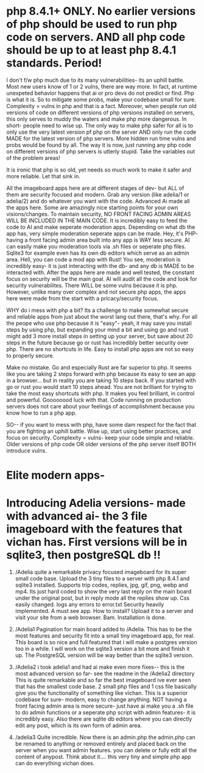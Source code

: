 # php 8.4.1+ ONLY. No earlier versions of php should be used to run php code on servers. AND all php code should be up to at least php 8.4.1 standards. Period! 


I don't f/w php much due to its many vulnerabilities- its an uphill battle. Most new users know of 1 or 2 vulns, there are way more. In fact, at runtime unexpeted behavior happens that ai or pro devs do not predict or find. Php is what it is. So to mitigate some probs, make your codebase small for sure. Complexity = vulns in php and that is a fact. Moreover, when people run old versions of code on different versions of php versions installed on servers, this only serves to muddy the waters and make php more dangerous. In short- people need to wise up. The only way to make php safer for all is to only use the very latest version pf php on the server  AND only run the code MADE for the latest version of php servers. More hidden run time vulns and probs would be found by all. The way it is now, just running any php code on different versions of php servers is utterly stupid. Take the variables out of the problem areas! 

It is ironic that php is so old, yet needs so much work to make it safer and more reliable. Let that sink in. 

All the imageboard apps here are at different stages of dev- but ALL of them are security focused and modern. Grab any version (like adelia/1 or adelia/2) and do whatever you want with the code. Advanced Ai made all the apps here. Some are amazingly nice starting points for your own visions/changes. To maintain security, NO FRONT FACING ADMIN AREAS WILL BE INCLUDED IN THE MAIN CODE. It is incredibly easy to feed the code to AI and make seperate moderation apps. Depending on what db the app has, very simple moderation seperate apps can be made.  Hey, it's PHP- having a front facing admin area built into any app is WAY less secure. AI can easily make you moderation tools via .sh files or seperate php files. Sqlite3 for example even has its own db editors which serve as an admin area. Hell, you can code a mod app with Rust! You see, moderation is incredibly easy- it is just interacting with the db- and any db is MADE to be interacted with. After the apps here are made and well tested, the constant focus on security will be the main goal. AI will audit all the code and look for security vulnerabilites. There WILL be some vulns because it is php. However, unlike many over complex and not secure php apps, the apps here were made from the start with a pricacy/security focus. 

WHY do i mess with php a bit? Its a challenge to make somewhat secure and reliable apps from just about the worst lang out there, that's why. For all the peope who use php because it is "easy"- yeah, it may save you install steps by using php, but expanding your mind a bit and using go and rust might add 3 more install steps in setting up your server, but save about 20 steps in the future because go or rust has incredibly better security over php. There are no shortcuts in life. Easy to install php apps are not so easy to properly secure. 

Make no mistake. Go and especially Rust are far superior to php. It seems like you are taking 2 steps forward with php because its easy to see an app in a browser... but in reality you are taking 10 steps back. If you started with go or rust you would start 10 steps ahead. You are not brilliant for trying to take the most easy shortcuts with php. It makes you feel brilliant, in control and powerful. Goooooood luck with that. Code running on production servers does not care about your feelings of accomplishment because you know how to run a php app. 

SO-- if you want to mess with php, have some dam respect for the fact that you are fighting an uphill battle. Wise up, start using better practices, and focus on security. Complexity = vulns- keep your code simple and reliable.  Older versions of php code OR older versions of the php server itself BOTH introduce vulns. 

# Elite modern apps-


  # Introducing Adelia versions- made with advanced ai- the 3 file imageboard with the features that vichan has. First versions will be in sqlite3, then postgreSQL db !! 
1) /Adelia quite a remarkable privacy focused imageboard for its super small code base. Upload the 3 tiny files to a server with php 8.4.1 and sqlite3 installed. Supports trip codes, replies, jpg, gif, png, webp and mp4. Its just hard coded to show the very last reply on the main board under the original post, but in reply mode all the replies show up. Css easily changed. logs any errors to error.txt  Security heavily implemented. A must see app. How to install? Upload it to a server and visit your site from a web browser. Bam. Installation is done. 

2) /Adelia1 Pagination for main board added to /Adelia. This has to be the most features and security fit into a small tiny imageboard app, for real. This board is so nice and full featured that i will make a postgres version too in a while. I will work on the sqlite3 version a bit more and finish it up. The PostgreSQL version will be way better than the sqlite3 version.

3)  /Adelia2  i took adelia1 and had ai make even more fixes-- this is the most advanced version so far- see the readme in the /Adelia2 directory This is quite remarkable and so far the best imageboard ive ever seen that has the smallest code base. 2 small php files and 1 css file basically give you the functionality of something like vichan. This is a superior codebase for sure- modern, easy to change anything. NOT having a front facing admin area is more secure- just have ai make you a .sh file to do admin functions or a seperate php script with admin features- it is incredibly easy. Also there are sqlite db editors where you can directly edit any post, which is its own form of admin area.

4) /adelia3  Quite incredible. Now there is an admin.php  the admin.php can be renamed to anything or removed entirely and placed back on the server when you want admin features. you can delete or fully edit all the content of anypost. Think about it.... this very tiny and simple php app can do everything vichan does. 
   
